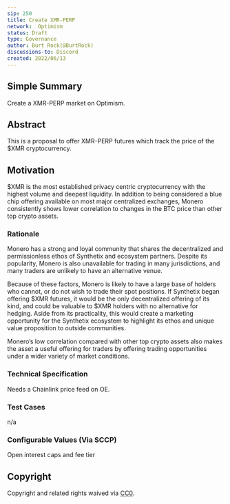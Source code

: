 ```yaml
---
sip: 250
title: Create XMR-PERP
network:  Optimism 
status: Draft
type: Governance
author: Burt Rock(@BurtRock)
discussions-to: Discord
created: 2022/06/13
---
```


## Simple Summary

Create a XMR-PERP market on Optimism.

## Abstract

This is a proposal to offer XMR-PERP futures which track the price of the $XMR cryptocurrency.

## Motivation

$XMR is the most established privacy centric cryptocurrency with the highest volume and deepest liquidity. In addition to being considered a blue chip offering available on most major centralized exchanges, Monero consistently shows lower correlation to changes in the BTC price than other top crypto assets.

### Rationale

Monero has a strong and loyal community that shares the decentralized and permissionless ethos of Synthetix and ecosystem partners. Despite its popularity, Monero is also unavailable for trading in many jurisdictions, and many traders are unlikely to have an alternative venue. 

Because of these factors, Monero is likely to have a large base of holders who cannot, or do not wish to trade their spot positions. If Synthetix began offering $XMR futures, it would be the only decentralized offering of its kind, and could be valuable to $XMR holders with no alternative for hedging. Aside from its practicality, this would create a marketing opportunity for the Synthetix ecosystem to highlight its ethos and unique value proposition to outside communities.

Monero’s low correlation compared with other top crypto assets also makes the asset a useful offering for traders by offering trading opportunities under a wider variety of market conditions.

### Technical Specification

Needs a Chainlink price feed on OE. 

### Test Cases

n/a

### Configurable Values (Via SCCP)

Open interest caps and fee tier


## Copyright

Copyright and related rights waived via [CC0](https://creativecommons.org/publicdomain/zero/1.0/).

